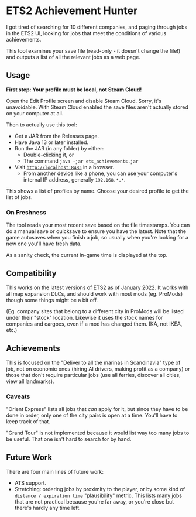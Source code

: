 # ETS2 Achievement Hunter

I got tired of searching for 10 different companies, and paging through jobs in
the ETS2 UI, looking for jobs that meet the conditions of various achievements.

This tool examines your save file (read-only - it doesn't change the file!) and
outputs a list of all the relevant jobs as a web page.

## Usage

**First step: Your profile must be local, not Steam Cloud!**

Open the Edit Profile screen and disable Steam Cloud.
Sorry, it's unavoidable. With Steam Cloud enabled the save files aren't actually
stored on your computer at all.

Then to actually use this tool:

- Get a JAR from the Releases page.
- Have Java 13 or later installed.
- Run the JAR (in any folder) by either:
  - Double-clicking it, or
  - The command `java -jar ets_achievements.jar`
- Visit [`http://localhost:8483`](http://localhost:8483) in a browser.
  - From another device like a phone, you can use your computer's internal IP
    address, generally `192.168.*.*`.

This shows a list of profiles by name. Choose your desired profile to get the
list of jobs.

### On Freshness

The tool reads your most recent save based on the file timestamps. You can do a
manual save or quicksave to ensure you have the latest. Note that the game
autosaves when you finish a job, so usually when you're looking for a new one
you'll have fresh data.

As a sanity check, the current in-game time is displayed at the top.

## Compatibility

This works on the latest versions of ETS2 as of January 2022. It works with all
map expansion DLCs, and should work with most mods (eg. ProMods) though some
things might be a bit off.

(Eg. company sites that belong to a different city in ProMods will be listed
under their "stock" location. Likewise it uses the stock names for companies and
cargoes, even if a mod has changed them. IKA, not IKEA, etc.)

## Achievements

This is focused on the "Deliver to all the marinas in Scandinavia" type of job,
not on economic ones (hiring AI drivers, making profit as a company) or those
that don't require particular jobs (use all ferries, discover all cities, view
all landmarks).

### Caveats

"Orient Express" lists all jobs that *can* apply for it, but since they have to
be done in order, only one of the city pairs is open at a time. You'll have to
keep track of that.

"Grand Tour" is not implemented because it would list way too many jobs to be
useful. That one isn't hard to search for by hand.


## Future Work

There are four main lines of future work:

- ATS support.
- Stretching: ordering jobs by proximity to the player, or by some kind of
  `distance / expiration time` "plausibility" metric. This lists many jobs that
  are not practical because you're far away, or you're close but there's hardly
  any time left.

